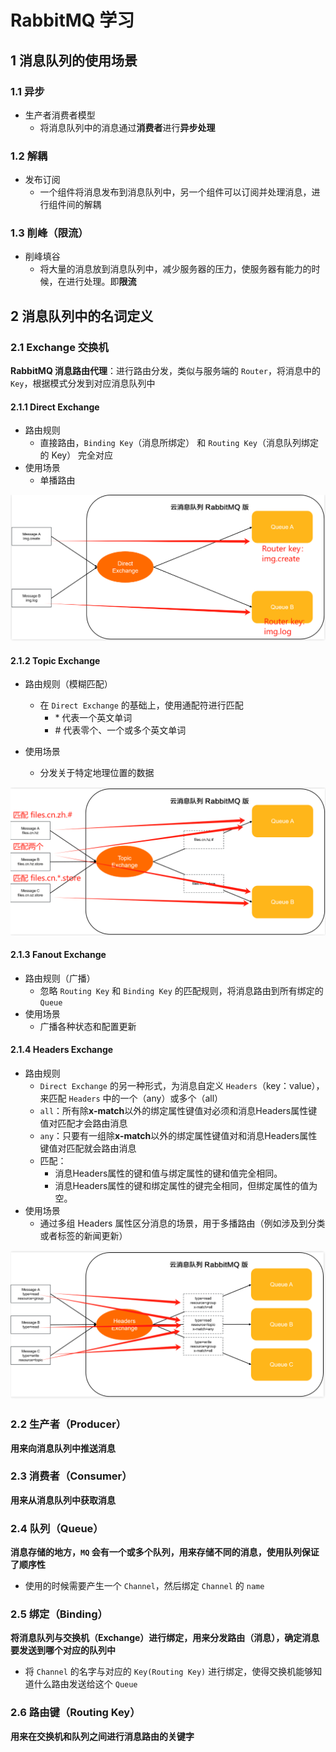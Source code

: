# RabbitMQ 学习

## 1 消息队列的使用场景

### 1.1 异步

* 生产者消费者模型
  * 将消息队列中的消息通过**消费者**进行**异步处理**

### 1.2 解耦

* 发布订阅
  * 一个组件将消息发布到消息队列中，另一个组件可以订阅并处理消息，进行组件间的解耦

### 1.3 削峰（限流）

* 削峰填谷
  * 将大量的消息放到消息队列中，减少服务器的压力，使服务器有能力的时候，在进行处理。即**限流**

## 2 消息队列中的名词定义

### 2.1 Exchange 交换机

**RabbitMQ 消息路由代理**：进行路由分发，类似与服务端的 `Router`，将消息中的 `Key`，根据模式分发到对应消息队列中

#### 2.1.1 Direct Exchange

* 路由规则
  * 直接路由，`Binding Key`（消息所绑定） 和 `Routing Key`（消息队列绑定的 Key） 完全对应
* 使用场景
  * 单播路由

![image-20231205142000752](../../src/photo/image-20231205142000752.png)

#### 2.1.2 Topic Exchange

* 路由规则（模糊匹配）
  * 在 `Direct Exchange` 的基础上，使用通配符进行匹配
    * \*  代表一个英文单词
    * \# 代表零个、一个或多个英文单词

* 使用场景
  * 分发关于特定地理位置的数据

![image-20231205142830856](../../src/photo/image-20231205142830856.png)

#### 2.1.3 Fanout Exchange 

* 路由规则（广播）
  * 忽略 `Routing Key` 和 `Binding Key` 的匹配规则，将消息路由到所有绑定的 `Queue`
* 使用场景
  * 广播各种状态和配置更新

#### 2.1.4 Headers Exchange

* 路由规则
  * `Direct Exchange` 的另一种形式，为消息自定义 `Headers`（key：value），来匹配 `Headers` 中的一个（any）或多个（all）
  * `all`：所有除**x-match**以外的绑定属性键值对必须和消息Headers属性键值对匹配才会路由消息
  * `any`：只要有一组除**x-match**以外的绑定属性键值对和消息Headers属性键值对匹配就会路由消息
  * 匹配：
    * 消息Headers属性的键和值与绑定属性的键和值完全相同。
    * 消息Headers属性的键和绑定属性的键完全相同，但绑定属性的值为空。
* 使用场景
  * 通过多组 Headers 属性区分消息的场景，用于多播路由（例如涉及到分类或者标签的新闻更新）

![image-20231205144054253](../../src/photo/image-20231205144054253.png)

### 2.2 生产者（Producer）

**用来向消息队列中推送消息**

### 2.3 消费者（Consumer）

**用来从消息队列中获取消息**

### 2.4 队列（Queue）

**消息存储的地方，`MQ` 会有一个或多个队列，用来存储不同的消息，使用队列保证了顺序性**

* 使用的时候需要产生一个 `Channel`，然后绑定 `Channel` 的 `name`

### 2.5 绑定（Binding）

**将消息队列与交换机（Exchange）进行绑定，用来分发路由（消息），确定消息要发送到哪个对应的队列中**

* 将 `Channel` 的名字与对应的 `Key(Routing Key)` 进行绑定，使得交换机能够知道什么路由发送给这个 `Queue`

### 2.6 路由键（Routing Key）

**用来在交换机和队列之间进行消息路由的关键字**